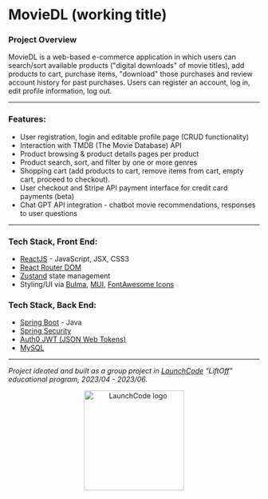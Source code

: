 # MovieDL (working title)

### Project Overview
MovieDL is a web-based e-commerce application in which users can search/sort available products ("digital downloads" of movie titles), add products to cart, purchase items, "download" those purchases and review account history for past purchases. Users can register an account, log in, edit profile information, log out.

***

### Features:
- User registration, login and editable profile page (CRUD functionality)
- Interaction with TMDB (The Movie Database) API
- Product browsing & product details pages per product
- Product search, sort, and filter by one or more genres
- Shopping cart (add products to cart, remove items from cart, empty cart, proceed to checkout).
- User checkout and Stripe API payment interface for credit card payments (beta)
- Chat GPT API integration - chatbot movie recommendations, responses to user questions
***

### Tech Stack, Front End:
- [ReactJS](https://react.dev/) - JavaScript, JSX, CSS3
- [React Router DOM](https://www.npmjs.com/package/react-router-dom)
- [Zustand](https://github.com/pmndrs/zustand) state management
- Styling/UI via [Bulma](https://bulma.io), [MUI](https://mui.com/), [FontAwesome Icons](https://fontawesome.com/icons)
  
### Tech Stack, Back End:
- [Spring Boot](https://spring.io/projects/spring-boot) - Java  
- [Spring Security](https://docs.spring.io/spring-security/reference/index.html)
- [Auth0 JWT (JSON Web Tokens)](https://jwt.io/)
- [MySQL](https://www.mysql.com)

***

*Project ideated and built as a group project in [LaunchCode](https://www.launchcode.org) "LiftOff" educational program, 2023/04 - 2023/06.*

<p align="center">
<a href="https://www.launchcode.org"><img src="https://www.launchcode.org/assets/dabomb-562825789d0850a41ddd8ef7eb0d0222d9ef99cd54594ee5e820cb6070fb9477.svg" alt="LaunchCode logo" title="LaunchCodeLogo" width="200"></a></p>

